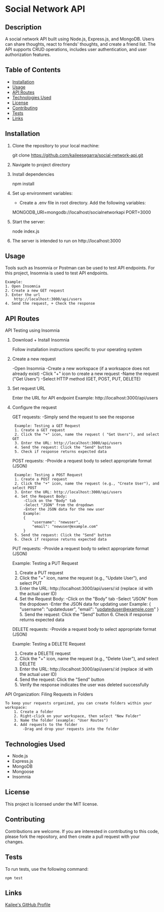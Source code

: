 # Social Network API

## Description 

A social network API built using Node.js, Express.js, and MongoDB. Users can share thoughts, react to friends' thoughts, and create a friend list. The API supports CRUD operations, includes user authentication, and user authorization features. 

## Table of Contents

- [Installation](#installation)
- [Usage](#usage)
- [API Routes](#api-routes)
- [Technologies Used](#technologies-used)
- [License](#license)
- [Contributing](#contributing)
- [Tests](#tests)
- [Links](#links)

## Installation

1. Clone the repository to your local machine:

    git clone https://github.com/kaileesegarra/social-network-api.git

2. Navigate to project directory

3. Install dependencies

    npm install

4. Set up environment variables:

    - Create a .env file in root directory. Add the following variables: 

    MONGODB_URI=mongodb://localhost/socialnetworkapi
    PORT=3000

5. Start the server: 

    node index.js

6. The server is intended to run on http://localhost:3000

## Usage

Tools such as Insomnia or Postman can be used to test API endpoints. For this project, Insomnia is used to test API endpoints. 

    Example: 
    1. Open Insomnia
    2. Create a new GET request
    3. Enter the url
        http://localhost:3000/api/users
    4. Send the request, + Check the response

## API Routes

API Testing using Insomnia

1. Download + Install Insomnia
    
    Follow installation instructions specific to your operating system

2. Create a new request

    -Open Insomnia
    -Create a new workspace (if a worksapce does not already exist)
    -Click "+" icon to create a new request
    -Name the request ("Get Users")
    -Select HTTP method (GET, POST, PUT, DELETE)

3. Set request URL

    Enter the URL for API endpoint
        Example: http://localhost:3000/api/users

4. Configure the request

    GET requests: 
        -Simply send the request to see the response

        Example: Testing a GET Request
        1. Create a GET request
        2. Click the "+" icon, name the request ( "Get Users"), and select GET
        3. Enter the URL: http://localhost:3000/api/users
        4. Send the request: Click the "Send" button
        5. Check if response returns expected data

    POST requests: 
        -Provide a request body to select appropriate format (JSON)

        Example: Testing a POST Request
        1. Create a POST request
        2. Click the "+" icon, name the request (e.g., "Create User"), and select POST
        3. Enter the URL: http://localhost:3000/api/users
        4. Set the Request Body: 
            -Click on the "Body" tab
            -Select "JSON" from the dropdown
            -Enter the JSON data for the new user
            Example: 
            {
                "username": "newuser",
                "email": "newuser@example.com"
            } 
        5. Send the request: Click the "Send" button
        6. Check if response returns expected data

    PUT requests: 
    -Provide a request body to select appropriate format (JSON)

    Example: Testing a PUT Request
    1. Create a PUT request
    2. Click the "+" icon, name the request (e.g., "Update User"), and select PUT
    3. Enter the URL: http://localhost:3000/api/users/:id (replace :id with the actual user ID)
    4. Set the Request Body:
         -Click on the "Body" tab
            -Select "JSON" from the dropdown
            -Enter the JSON data for updating user
            Example: 
            {
                "username": "updateduser",
                "email": "updateduser@example.com"
            } 
        5. Send the request: Click the "Send" button
        6. Check if response returns expected data


    DELETE requests: 
    -Provide a request body to select appropriate format (JSON)

    Example: Testing a DELETE Request
    1. Create a DELETE request
    2. Click the "+" icon, name the request (e.g., "Delete User"), and select DELETE
    3. Enter the URL: http://localhost:3000/api/users/:id (replace :id with the actual user ID)
    4. Send the request: Click the "Send" button
    5. Verify the response indicates the user was deleted successfully 

API Organization: Filing Requests in Folders

    To keep your requests organized, you can create folders within your workspace:
        1. Create a folder
        2. Right-click on your workspace, then select "New Folder"
        3. Name the folder (example: "User Routes")
        4. Add requests to the folder
            -Drag and drop your requests into the folder

## Technologies Used

- Node.js
- Express.js
- MongoDB
- Mongoose
- Insomnia

## License

This project is licensed under the MIT license. 

## Contributing

Contributions are welcome. If you are interested in contributing to this code, please fork the repository, and then create a pull request with your changes. 

## Tests

To run tests, use the following command:

    npm test

## Links

[Kailee's GitHub Profile](https://github.com/kaileesegarra)
